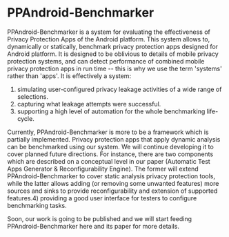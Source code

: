# PPAndroid-Benchmarker
PPAndroid-Benchmarker is a system for evaluating the effectiveness of Privacy Protection Apps of the Android platform. This system allows to, dynamically or statically, benchmark privacy protection apps designed for Android platform. It is designed to be oblivious to details of mobile privacy protection systems, and can detect performance of combined mobile privacy protection apps in run time -- this is why we use the term 'systems' rather than 'apps'. It is effectively a system:
1) simulating user-configured privacy leakage activities of a wide range of selections.
2) capturing what leakage attempts were successful.
3) supporting a high level of automation for the whole benchmarking life-cycle.

Currently, PPAndroid-Benchmarker is more to be a framework which is partially implemented. Privacy protection apps that apply dynamic analysis can be benchmarked using our system. We will continue developing it to cover planned future directions. For instance, there are two components which are described on a conceptual level in our paper (Automatic Test Apps Generator & Reconfigurability Engine). The former will extend PPAndroid-Benchmarker to cover static analysis privacy protection tools, while the latter allows adding (or removing some unwanted features) more sources and sinks to provide reconfigurability and extension of supported features.4) providing a good user interface for testers to configure benchmarking tasks.


Soon, our work is going to be published and we will start feeding PPAndroid-Benchmarker here and its paper for more details.
